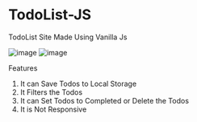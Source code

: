 # TodoList-JS
TodoList Site Made Using Vanilla Js

![image](https://user-images.githubusercontent.com/97360825/232172078-001eb744-1604-448e-b4e0-b4e60d67b5e3.png)
![image](https://user-images.githubusercontent.com/97360825/232172058-102ec91d-8380-48f5-86a6-bd0fab826996.png)

Features
1. It can Save Todos to Local Storage
2. It Filters the Todos
3. It can Set Todos to Completed or Delete the Todos
4. It is Not Responsive
